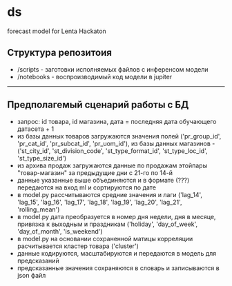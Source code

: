 # ds
forecast model for Lenta Hackaton
## Структура репозитоия

- /scripts - заготовки исполняемых файлов с инференсом модели
- /notebooks - воспроизводимый код модели в jupiter

_________

## Предполагемый сценарий работы с БД
- запрос: id товара, id магазина, дата = последняя дата обучающего датасета + 1
- из базы данных товаров загружаются значения полей ('pr_group_id',	'pr_cat_id', 'pr_subcat_id', 'pr_uom_id'), из базы данных магазинов - ('st_city_id', 'st_division_code',
       'st_type_format_id', 'st_type_loc_id', 'st_type_size_id')
- из архива продаж загружаются данные по продажам этойпары "товар-магазин" за предыдущие дни с 21-го по 14-й
- данные указанные выше объединяются и в формате (???) передаются на вход ml и сортируются по дате
- в model.py рассчитываются средние значения и лаги ('lag_14',
       'lag_15', 'lag_16', 'lag_17', 'lag_18', 'lag_19', 'lag_20', 'lag_21',
       'rolling_mean')
- в model.py дата преобразуется в номер дня недели, дня в месяце, привязка к выходным и праздникам ('holiday', 'day_of_week', 'day_of_month', 'is_weekend')
- в model.py на основании сохраненной матицы корреляции расчитывается кластер товара ('cluster')
- данные кодируются, масштабируются и передаются в модель для предсказаний
- предсказанные значения сохраняются в словарь и записываются в json файл
